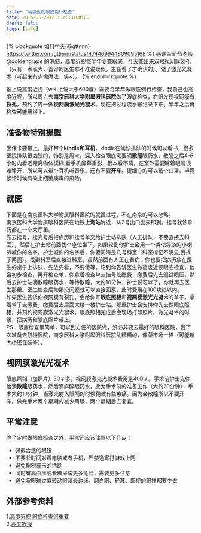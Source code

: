 ```yaml
---
title: "高度近视眼底例行检查"
date: 2014-06-29T21:32:13+08:00
draft: false
tags: [life]
---
```

{% blockquote 如月中天(‏@gttnnn) https://twitter.com/gttnnn/status/474409944809095168 %}
感谢金葡萄老师 @goldengrape 的洗脑，高度近视每半年复查眼底。今天查出来双眼视网膜裂孔（只有一点点大，首诊的医生拿不准说疑似，主任看了才确认的），做了激光光凝术（听起来有点像魔法，笑~）。
{% endblockquote %}

推上说高度近视（wiki上说大于600度）需要每半年做眼底例行检查，我自己也高度近视，所以周六去**南京医科大学附属眼科医院**做了眼底检查，右眼发现视网膜有**裂孔**，预约了周一做**视网膜激光光凝术**。现在把过程流水帐记录下来，半年之后再检查可能用得上。

<!--more-->

## 准备物特别提醒
医保卡要带上，最好带个**kindle和耳机**，kindle在候诊排队的时候可以看书，很多医院排队很凶残的，特别是周末。深入检查眼底需要滴**散瞳**眼药水，散瞳之后4-6小时内看近距离物体模糊,看手机屏幕重影，根本看不清，在室外需要眯着眼睛很难睁开，所以可以带个耳机听音乐。还有不要**开车**。更细心的可以戴个口罩，毕竟候诊时候有染上细菌病毒的风险。

## 就医
下面是在南京医科大学附属眼科医院的就医过程，不在南京的可以忽略。  
南京医科大学附属眼科医院在地铁**上海站**附近，从2号出口出来即到。挂号就诊拿药都在一个大厅里。  
先去挂号，挂完号后把病历和挂号单交给护士站排队（人工排队，不要直接去科室），然后在护士站前面找个座位坐下，如果轮到你护士会用一个类似导游的小喇叭喊你的名字。护士喊你的名字后，你要问清是几号科室（科室标记不明显,我找了两圈）。找到科室后直接进科室，虽然前面有人正在看病，你也要把病历放在医生的桌子上排队，先放先看，不要傻等。轮到你告诉医生做高度近视眼底检查，他会初步检查，再开检查单，你拿着检查单去挂号处缴费，缴费后先去测试眼压，然后去护士站滴散瞳眼药水，等待散瞳，大约10分钟，护士说可以了，你就再去医生那里。医生检查后如果没问题就可以直接回家，此时费用在100块钱以内。  
如果医生告诉你视网膜有裂孔，会给你开**眼底照相**和**视网膜激光光凝术**的单子，拿着单子去缴费，缴费后去后面大楼一楼护士站。那里护士会安排你先去做眼底照相，并预约视网膜激光光凝术。眼底照相完成后会现场打印照片。做光凝术的时候，把病历和眼底照片带上。  
PS：眼底检查很简单，可以到方便的医院做，没必非要去最好的眼科医院，我下次准备去鼓楼医院，南京医科大学附属眼科医院乱糟糟的，像菜市场一样（可能新大楼还在装修）。

## 视网膜激光光凝术
眼底照相（加照片）30￥多，视网膜激光光凝术费用是400￥。手术前护士先你给滴**散瞳**眼药水，然后滴麻醉眼药水，此为手术前的准备工作（大约20分钟），手术大约10分钟，当激光射入眼睛的时候稍微有些疼痛。因为会散瞳所以不要开车。做完手术两个星期内减少用眼，两个星期后去复查。

## 平常注意
除了定时做眼底检查之外，平常还应该注意以下几点：

+  佩戴合适的眼镜
+  不要长时间对着电脑或者手机，严禁通宵打游戏上网
+  避免剧烈撞击的活动
+  同时有高血压或者糖尿病更多危险，需要更多注意
+  避免将眼球过度转动眼睛最边缘，翻白眼、轻蔑、鄙视的眼神都要少做

##  外部参考资料
1.[高度近视 眼底检查很重要](http://www.kqeye.com/article/2164.html)  
2.[高度近视](http://cht.a-hospital.com/w/%E9%AB%98%E5%BA%A6%E8%BF%91%E8%A7%86)  

